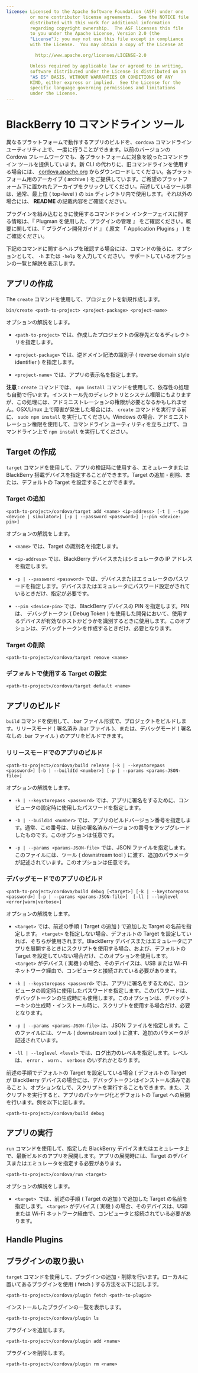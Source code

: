 ```yaml
---
license: Licensed to the Apache Software Foundation (ASF) under one
         or more contributor license agreements.  See the NOTICE file
         distributed with this work for additional information
         regarding copyright ownership.  The ASF licenses this file
         to you under the Apache License, Version 2.0 (the
         "License"); you may not use this file except in compliance
         with the License.  You may obtain a copy of the License at

           http://www.apache.org/licenses/LICENSE-2.0

         Unless required by applicable law or agreed to in writing,
         software distributed under the License is distributed on an
         "AS IS" BASIS, WITHOUT WARRANTIES OR CONDITIONS OF ANY
         KIND, either express or implied.  See the License for the
         specific language governing permissions and limitations
         under the License.
---
```


# BlackBerry 10 コマンドライン ツール

異なるプラットフォームで動作するアプリのビルドを、`cordova` コマンドライン ユーティリティ上で、一度に行うことができます。以前のバージョンの Cordova フレームワークでも、各プラットフォームに対象を絞ったコマンドライン ツールを提供しています。新 CLI の代わりに、旧コマンドラインを使用する場合には、 [cordova.apache.org](http://cordova.apache.org) からダウンロードしてください。各プラットフォーム用のアーカイブ ( archive ) をご提供しています。ご希望のプラットフォーム下に置かれたアーカイブをクリックしてください。前述しているツール群は、通常、最上位 ( top-level ) の `bin` ディレクトリ内で使用します。それ以外の場合には、 __README__ の記載内容をご確認ください。

プラグインを組み込むときに使用するコマンドライン インターフェイスに関する情報は、『 Plugman を使用した、プラグインの管理 』 をご確認ください。概要に関しては、『 プラグイン開発ガイド 』 ( 原文 「 Application Plugins 」 ) をご確認ください。

下記のコマンドに関するヘルプを確認する場合には、コマンドの後ろに、オプションとして、 `-h` または `-help` を入力してください。
サポートしているオプションの一覧と解説を表示します。

## アプリの作成

The `create` コマンドを使用して、プロジェクトを新規作成します。

    bin/create <path-to-project> <project-package> <project-name>

オプションの解説をします。

- `<path-to-project>` では、作成したプロジェクトの保存先となるディレクトリを指定します。

- `<project-package>` では、逆ドメイン記法の識別子 ( reverse domain style identifier ) を指定します。 

- `<project-name>` では、アプリの表示名を指定します。

__注意__ : `create` コマンドでは、 `npm install` コマンドを使用して、依存性の処理も自動で行います。インストール先のディレクトリとシステム権限にもよりますが、この処理には、アドミニストレーションの権限が必要となるかもしれません。OSX/Linux 上で障害が発生した場合には、 `create` コマンドを実行する前に、 `sudo npm install` を実行してください。Windows の場合、アドミニストレーション権限を使用して、コマンドライン ユーティリティを立ち上げて、コマンドライン上で `npm install` を実行してください。

## Target の作成

`target` コマンドを使用して、アプリの検証時に使用する、エミュレータまたは BlackBerry 搭載デバイスを指定することができます。Target の追加・削除、または、デフォルトの Target を設定することができます。

### Target の追加

    <path-to-project>/cordova/target add <name> <ip-address> [-t | --type <device | simulator>] [-p | --password <password>] [--pin <device-pin>]

オプションの解説をします。

- `<name>` では、Target の識別名を指定します。

- `<ip-address>` では、BlackBerry デバイスまたはシミュレータの IP アドレスを指定します。

- `-p | --password <password>` では、デバイスまたはエミュレータのパスワードを指定します。デバイスまたはエミュレータにパスワード設定がされているときだけ、指定が必要です。

- `--pin <device-pin>` では、BlackBerry デバイスの PIN を指定します。PIN は、 デバッグトークン ( Debug Token ) を使用した開発において、使用するデバイスが有効なホストかどうかを識別するときに使用します。このオプションは、デバッグトークンを作成するときだけ、必要となります。

### Target の削除

    <path-to-project>/cordova/target remove <name>

### デフォルトで使用する Target の設定

    <path-to-project>/cordova/target default <name>

## アプリのビルド

`build` コマンドを使用して、.bar ファイル形式で、プロジェクトをビルドします。リリースモード ( 署名済み .bar ファイル )、または、デバッグモード ( 署名なしの .bar ファイル ) のアプリをビルドできます。

### リリースモードでのアプリのビルド

    <path-to-project>/cordova/build release [-k | --keystorepass <password>] [-b | --buildId <number>] [-p | --params <params-JSON-file>]

オプションの解説をします。

-   `-k | --keystorepass <password>`  では、アプリに署名をするために、コンピュータの設定時に使用したパスワードを指定します。

-   `-b | --buildId <number>`  では、アプリのビルドバージョン番号を指定します。通常、この番号は、以前の署名済みバージョンの番号をアップグレードしたものです。このオプションは任意です。

-   `-p | --params <params-JSON-file>`  では、JSON ファイルを指定します。このファイルには、ツール ( downstream tool ) に渡す、追加のパラメータが記述されています。このオプションは任意です。

### デバッグモードでのアプリのビルド

    <path-to-project>/cordova/build debug [<target>] [-k | --keystorepass <password>] [-p | --params <params-JSON-file>]  [-ll | --loglevel <error|warn|verbose>]

オプションの解説をします。

- `<target>` では、前述の手順 ( Target の追加 ) で追加した Target の名前を指定します。 `<target>` を指定しない場合、デフォルトの Target を設定していれば、そちらが使用されます。BlackBerry デバイスまたはエミュレータにアプリを展開するときにスクリプトを使用する場合、および、デフォルトの Target を設定していない場合だけ、このオプションを使用します。 `<target>` がデバイス ( 実機 ) の場合、そのデバイスは、USB または Wi-Fi ネットワーク経由で、コンピュータと接続されている必要があります。

- `-k | --keystorepass <password>` では、アプリに署名をするために、コンピュータの設定時に使用したパスワードを指定します。このパスワードは、デバッグトークンの生成時にも使用します。このオプションは、デバッグトーキンの生成時・インストール時に、スクリプトを使用する場合だけ、必要となります。

- `-p | --params <params-JSON-file>`  は、JSON ファイルを指定します。このファイルには、ツール ( downstream tool ) に渡す、追加のパラメータが記述されています。

- `-ll | --loglevel <level>` では、ログ出力のレベルを指定します。レベルは、 `error` 、 `warn` 、 `verbose` のいずれかとなります。

前述の手順でデフォルトの Target を設定している場合 ( デフォルトの Target が BlackBerry デバイスの場合には、デバッグトークンはインストール済みであること )、オプションなしで、スクリプトを実行することもできます。また、スクリプトを実行すると、アプリのパッケージ化とデフォルトの Target への展開を行います。例を以下に記します。

    <path-to-project>/cordova/build debug

## アプリの実行

`run` コマンドを使用して、指定した BlackBerry デバイスまたはエミュレータ上で、最新ビルドのアプリを展開します。アプリの展開時には、Target のデバイスまたはエミュレータを指定する必要があります。

    <path-to-project>/cordova/run <target>

オプションの解説をします。

- `<target> `では、前述の手順 ( Target の追加 ) で追加した Target の名前を指定します。 `<target>` がデバイス ( 実機 ) の場合、そのデバイスは、USB または Wi-Fi ネットワーク経由で、コンピュータと接続されている必要があります。

## Handle Plugins
## プラグインの取り扱い

`target` コマンドを使用して、プラグインの追加・削除を行います。ローカルに置いてあるプラグインを使用 ( fetch ) する方法を以下に記します。

    <path-to-project>/cordova/plugin fetch <path-to-plugin>

インストールしたプラグインの一覧を表示します。

    <path-to-project>/cordova/plugin ls

プラグインを追加します。

    <path-to-project>/cordova/plugin add <name>

プラグインを削除します。

    <path-to-project>/cordova/plugin rm <name>
